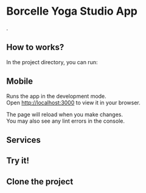 # Borcelle Yoga Studio App

.

## How to works?

In the project directory, you can run:

## Mobile

Runs the app in the development mode.\
Open [http://localhost:3000](http://localhost:3000) to view it in your browser.

The page will reload when you make changes.\
You may also see any lint errors in the console.

## Services

## Try it!

## Clone the project
